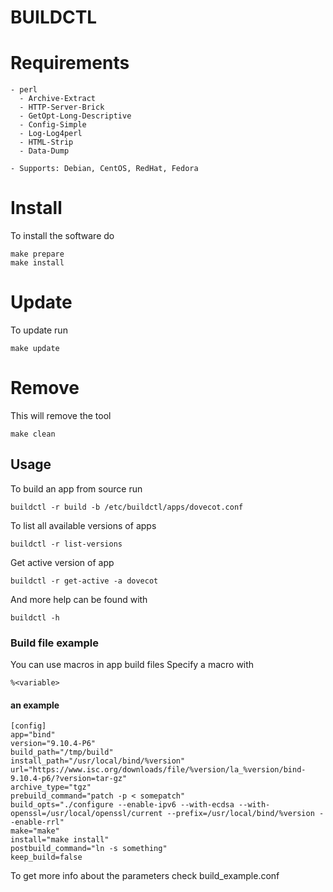 BUILDCTL
========

# Requirements
```
- perl
  - Archive-Extract
  - HTTP-Server-Brick
  - GetOpt-Long-Descriptive
  - Config-Simple
  - Log-Log4perl
  - HTML-Strip
  - Data-Dump

- Supports: Debian, CentOS, RedHat, Fedora
```

# Install
To install the software do
```
make prepare
make install
```

# Update
To update run
```
make update
```

# Remove
This will remove the tool
```
make clean
```

## Usage
To build an app from source run
```
buildctl -r build -b /etc/buildctl/apps/dovecot.conf
```
To list all available versions of apps
```
buildctl -r list-versions
```
Get active version of app
```
buildctl -r get-active -a dovecot
```

And more help can be found with
```
buildctl -h
```

### Build file example
You can use macros in app build files
Specify a macro with
```
%<variable>
```

#### an example
```
[config]
app="bind"
version="9.10.4-P6"
build_path="/tmp/build"
install_path="/usr/local/bind/%version"
url="https://www.isc.org/downloads/file/%version/la_%version/bind-9.10.4-p6/?version=tar-gz"
archive_type="tgz"
prebuild_command="patch -p < somepatch"
build_opts="./configure --enable-ipv6 --with-ecdsa --with-openssl=/usr/local/openssl/current --prefix=/usr/local/bind/%version --enable-rrl"
make="make"
install="make install"
postbuild_command="ln -s something"
keep_build=false
```
To get more info about the parameters check build_example.conf

